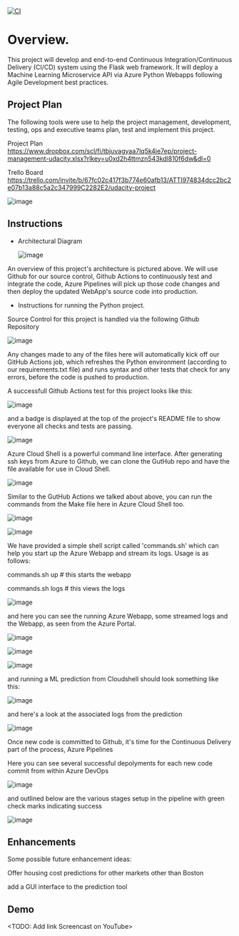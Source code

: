 [![CI](https://github.com/heckofagator/udacity-project2/actions/workflows/main.yml/badge.svg)](https://github.com/heckofagator/udacity-project2/actions/workflows/main.yml)

# Overview.

This project will develop and end-to-end Continuous Integration/Continuous Delivery (CI/CD) system using the Flask web framework.  It will deploy a 
Machine Learning Microservice API via Azure Python Webapps following Agile Development best practices.

## Project Plan

The following tools were use to help the project management, development, testing, ops and executive teams plan, test and implement this project.

Project Plan
https://www.dropbox.com/scl/fi/tbjuvagyaa7lq5k4je7ep/project-management-udacity.xlsx?rlkey=u0xd2h4ttmzn543kdl810f6dw&dl=0

Trello Board
https://trello.com/invite/b/67fc02c417f3b774e60afb13/ATTI974834dcc2bc2e07b13a88c5a2c347999C2282E2/udacity-project

![image](https://github.com/user-attachments/assets/867c5ceb-df84-4c45-aaf7-687712635019)


## Instructions

* Architectural Diagram

  ![image](https://github.com/user-attachments/assets/72f7dc31-c31c-4181-8bec-6824598de046)

An overview of this project's architecture is pictured above.  We will use Github for our source control, Github Actions to continuously test and integrate the code, Azure Pipelines will pick up those code changes and then deploy the updated WebApp's source code into production.


* Instructions for running the Python project.

Source Control for this project is handled via the following Github Repository

![image](https://github.com/user-attachments/assets/0850b232-6136-4818-b75a-6e39d3c0555f)

Any changes made to any of the files here will automatically kick off our GitHub Actions job, which refreshes the Python environment (according to our requirements.txt file) and runs syntax and other tests that check for any errors, before the code is pushed to production.

A successfull Github Actions test for this project looks like this:

![image](https://github.com/user-attachments/assets/afc09ac1-7006-4ae1-a6b5-8ba0e433d2ac)

and a badge is displayed at the top of the project's README file to show everyone all checks and tests are passing.

![image](https://github.com/user-attachments/assets/cb72351b-0ca1-45c7-b9c4-32342639bd51)

Azure Cloud Shell is a powerful command line interface.  After generating ssh keys from Azure to Github, we can
clone the GutHub repo and have the file available for use in Cloud Shell.

![image](https://github.com/user-attachments/assets/bf9b56b0-0289-40a7-80a8-3633bff5b0f4)

Similar to the GutHub Actions we talked about above, you can run the commands from the Make file here in 
Azure Cloud Shell too.

![image](https://github.com/user-attachments/assets/99dfdff3-6c71-4d14-a427-e2eb2944d4ee)

![image](https://github.com/user-attachments/assets/beeb5406-72ed-4570-99a1-bdb69b103df9)

We have provided a simple shell script called 'commands.sh' which can help you start up the Azure Webapp and
stream its logs.  Usage is as follows:

commands.sh up  # this starts the webapp

commands.sh logs  # this views the logs

![image](https://github.com/user-attachments/assets/15eafd55-d9ca-4202-873b-15d6105a904b)

and here you can see the running Azure Webapp, some streamed logs and the Webapp, as seen from the Azure Portal.

![image](https://github.com/user-attachments/assets/d07b01f2-298d-4c5d-acf7-3c2e27bcb124)

![image](https://github.com/user-attachments/assets/ea69431c-dfed-47ee-80e2-7c9fb5be301c)

![image](https://github.com/user-attachments/assets/ec68e45d-fd95-448c-a922-bdf749e4e594)


and running a ML prediction from Cloudshell should look something like this:

![image](https://github.com/user-attachments/assets/9cf9ae27-bed4-4e9b-81d7-5523da6a88b4)

and here's a look at the associated logs from the prediction

![image](https://github.com/user-attachments/assets/6102c2bd-6a84-41cb-9cf9-2d05d5690b91)



Once new code is committed to Github, it's time for the Continuous Delivery part of the process, Azure Pipelines

Here you can see several successful depolyments for each new code commit from within Azure DevOps

![image](https://github.com/user-attachments/assets/994f3b1c-faee-48e4-bad9-3c0c6e0163b7)

and outlined below are the various stages setup in the pipeline with green check marks indicating success

![image](https://github.com/user-attachments/assets/d45a0c3a-e7f3-4ef8-81b3-55def7e3444f)



## Enhancements

Some possible future enhancement ideas:

Offer housing cost predictions for other markets other than Boston

add a GUI interface to the prediction tool

## Demo 

<TODO: Add link Screencast on YouTube>


